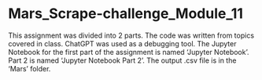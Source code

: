 # Mars_Scrape-challenge_Module_11

This assignment was divided into 2 parts. The code was written from topics covered in class. ChatGPT was used as a debugging tool. 
The Jupyter Notebook for the first part of the assignment is named ‘Jupyter Notebook’. Part 2 is named ‘Jupyter Notebook Part 2’.
The output .csv file is in the ‘Mars’ folder.
